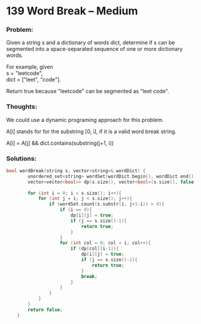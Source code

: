 # 139 Word Break – Medium

### Problem:

Given a string s and a dictionary of words dict, determine if s can be segmented into a space-separated sequence of one or more dictionary words.

For example, given  
s = "leetcode",  
dict = \["leet", "code"\].

Return true because "leetcode" can be segmented as "leet code".

### Thoughts:

We could use a dynamic programing approach for this problem.

A\[i\] stands for for the substring \[0, i\], if it is a valid word break string.

A\[i\] = A\[j\] && dict.contains\(substring\(j+1, i\)\)

### Solutions:

```cpp
bool wordBreak(string s, vector<string>& wordDict) {
        unordered_set<string> wordSet(wordDict.begin(), wordDict.end());
        vector<vector<bool>> dp(s.size(), vector<bool>(s.size(), false));
        
        for (int i = 0; i < s.size(); i++){
            for (int j = i; j < s.size(); j++){
                if (wordSet.count(s.substr(i, j+1-i)) > 0){
                    if (i == 0){
                        dp[i][j] = true;
                        if (j == s.size()-1){
                            return true;
                        }
                    }
                    for (int col = 0; col < i; col++){
                        if (dp[col][i-1]){
                            dp[i][j] = true;
                            if (j == s.size()-1){
                                return true;
                            }
                            break;
                        }
                    }
                }
            }
        }
        return false;
    }
```



